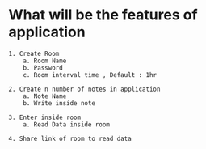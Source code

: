 # What will be the features of application
    1. Create Room
        a. Room Name
        b. Password
        c. Room interval time , Default : 1hr

    2. Create n number of notes in application
        a. Note Name
        b. Write inside note

    3. Enter inside room
        a. Read Data inside room

    4. Share link of room to read data
        